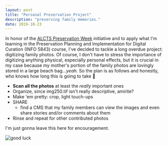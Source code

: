 ```yaml
---
layout: post
title: "Personal Preservation Project"
description: "preserving family memories."
date: 2019-10-23
---
```


In honor of the [ALCTS Preservation Week](http://www.ala.org/alcts/preservationweek) initiative and to apply what I'm learning in the Preservation Planning and Implementation for Digital Curation (INFO 5843) course, I've decided to tackle a long overdue project: digitizing family photos. Of course, I don't have to stress the importance of digitizing anything physical, especially personal effects, but it is crucial in my case because my mother's portion of the family photos are lovingly stored in a large beach bag...*yeah.* So the plan is as follows and honestly, who knows how long this is going to take :grimacing:

- **Scan all the photos** at least the *really* important ones
- Organize, since img250.tif isn't really descriptive, amirite?
- Make 'em pretty: crop, light touch-ups
- SHARE
  - find a CMS that my family members can view the images and even share stories and/or comments about them
- Rinse and repeat for other contributed photos

I'm just gonna leave this here for encouragement. 

![good luck](https://media.giphy.com/media/cYA2ClBxQZuiQ/giphy.gif)

